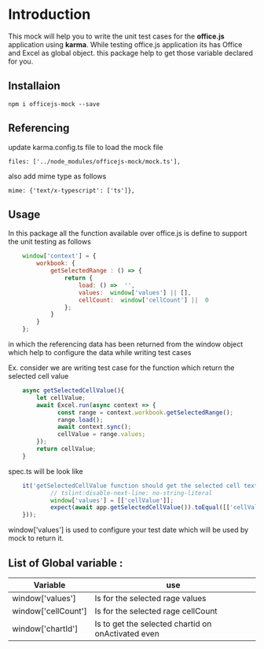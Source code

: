 # Introduction

This mock will help you to write the unit test cases for the **office.js** application using **karma**. While testing office.js application its has Office and Excel as global object. this package help to get those variable declared for you.


## Installaion

    npm i officejs-mock --save
    
## Referencing
update  karma.config.ts file to load the mock file

    files: ['../node_modules/officejs-mock/mock.ts'],
also add mime type as follows

    mime: {'text/x-typescript': ['ts']},

## Usage

In this package all the function available over office.js is define to support the unit testing as follows 
```javascript
    window['context'] = {
	    workbook: {
		    getSelectedRange : () => {
			    return {
				    load: () =>  '',
				    values:  window['values'] || [],
				    cellCount:  window['cellCount'] ||  0
			    };
		    }
	    }
    };
```
in which the referencing data has been returned from the window object which help to configure the data while writing test cases 

Ex.
consider we are writing test case for the function which return the selected cell value 
```javascript
    async getSelectedCellValue(){
	    let cellValue;
        await Excel.run(async context => {
	          const range = context.workbook.getSelectedRange();
	          range.load();
	          await context.sync();
	          cellValue = range.values;
        });
        return cellValue;
    }
```

spec.ts will be look like 

```javascript
    it('getSelectedCellValue function should get the selected cell text', async(async () => {
            // tslint:disable-next-line: no-string-literal
            window['values'] = [['cellValue']];
            expect(await app.getSelectedCellValue()).toEqual([['cellValue']]);
    }));
```

window['values']  is used to configure your test date which will be used by mock to return it.


## List of Global variable :

|  Variable  |  use|
|--|--|
| window['values'] |  Is for the selected rage values |
| window['cellCount'] |  Is for the selected rage cellCount |
| window['chartId'] | Is to get the selected chartid on onActivated even |



